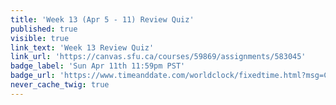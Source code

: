 ```yaml
---
title: 'Week 13 (Apr 5 - 11) Review Quiz'
published: true
visible: true
link_text: 'Week 13 Review Quiz'
link_url: 'https://canvas.sfu.ca/courses/59869/assignments/583045'
badge_label: 'Sun Apr 11th 11:59pm PST'
badge_url: 'https://www.timeanddate.com/worldclock/fixedtime.html?msg=CMPT-363+Week+12+Review+Quiz+Due+Date&iso=20210411T235900'
never_cache_twig: true
---
```


